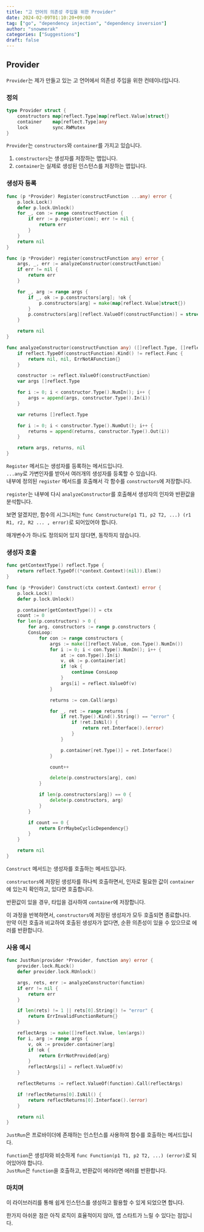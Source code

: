 ```yaml
---
title: "고 언어의 의존성 주입을 위한 Provider"
date: 2024-02-09T01:10:20+09:00
tag: ["go", "dependency injection", "dependency inversion"]
author: "snowmerak"
categories: ["Suggestions"]
draft: false
---
```


## Provider

`Provider`는 제가 만들고 있는 고 언어에서 의존성 주입을 위한 컨테이너입니다.

### 정의

```go
type Provider struct {
	constructors map[reflect.Type]map[reflect.Value]struct{}
	container    map[reflect.Type]any
	lock         sync.RWMutex
}
```

`Provider`는 `constructors`와 `container`를 가지고 있습니다.
1. `constructors`는 생성자를 저장하는 맵입니다.
2. `container`는 실제로 생성된 인스턴스를 저장하는 맵입니다.

### 생성자 등록

```go
func (p *Provider) Register(constructFunction ...any) error {
	p.lock.Lock()
	defer p.lock.Unlock()
	for _, con := range constructFunction {
		if err := p.register(con); err != nil {
			return err
		}
	}
	return nil
}

func (p *Provider) register(constructFunction any) error {
	args, _, err := analyzeConstructor(constructFunction)
	if err != nil {
		return err
	}

	for _, arg := range args {
		if _, ok := p.constructors[arg]; !ok {
			p.constructors[arg] = make(map[reflect.Value]struct{})
		}
		p.constructors[arg][reflect.ValueOf(constructFunction)] = struct{}{}
	}

	return nil
}

func analyzeConstructor(constructFunction any) ([]reflect.Type, []reflect.Type, error) {
	if reflect.TypeOf(constructFunction).Kind() != reflect.Func {
		return nil, nil, ErrNotAFunction{}
	}

	constructor := reflect.ValueOf(constructFunction)
	var args []reflect.Type

	for i := 0; i < constructor.Type().NumIn(); i++ {
		args = append(args, constructor.Type().In(i))
	}

	var returns []reflect.Type

	for i := 0; i < constructor.Type().NumOut(); i++ {
		returns = append(returns, constructor.Type().Out(i))
	}

	return args, returns, nil
}
```

`Register` 메서드는 생성자를 등록하는 메서드입니다.  
`...any`로 가변인자를 받아서 여러개의 생성자를 등록할 수 있습니다.  
내부에 정의된 `register` 메서드를 호출해서 각 함수를 `constructors`에 저장합니다.

`register`는 내부에 다시 `analyzeConstructor`를 호출해서 생성자의 인자와 반환값을 분석합니다.

보면 알겠지만, 함수의 시그니처는 `func Constructure(p1 T1, p2 T2, ...) (r1 R1, r2, R2 ... , error)`로 되어있어야 합니다.

매개변수가 하나도 정의되어 있지 않다면, 동작하지 않습니다.

### 생성자 호출

```go
func getContextType() reflect.Type {
	return reflect.TypeOf((*context.Context)(nil)).Elem()
}

func (p *Provider) Construct(ctx context.Context) error {
	p.lock.Lock()
	defer p.lock.Unlock()

	p.container[getContextType()] = ctx
	count := 0
	for len(p.constructors) > 0 {
		for arg, constructors := range p.constructors {
		ConsLoop:
			for con := range constructors {
				args := make([]reflect.Value, con.Type().NumIn())
				for i := 0; i < con.Type().NumIn(); i++ {
					at := con.Type().In(i)
					v, ok := p.container[at]
					if !ok {
						continue ConsLoop
					}
					args[i] = reflect.ValueOf(v)
				}

				returns := con.Call(args)

				for _, ret := range returns {
					if ret.Type().Kind().String() == "error" {
						if !ret.IsNil() {
							return ret.Interface().(error)
						}
					}

					p.container[ret.Type()] = ret.Interface()
				}

				count++

				delete(p.constructors[arg], con)
			}

			if len(p.constructors[arg]) == 0 {
				delete(p.constructors, arg)
			}
		}

		if count == 0 {
			return ErrMaybeCyclicDependency{}
		}
	}

	return nil
}
```

`Construct` 메서드는 생성자를 호출하는 메서드입니다.

`constructors`에 저장된 생성자를 하나씩 호출하면서, 인자로 필요한 값이 `container`에 있는지 확인하고, 있다면 호출합니다.

반환값이 있을 경우, 타입을 검사하여 `container`에 저장합니다.

이 과정을 반복하면서, `constructors`에 저장된 생성자가 모두 호출되면 종료합니다.  
만약 이전 호출과 비교하여 호출된 생성자가 없다면, 순환 의존성이 있을 수 있으므로 에러를 반환합니다.

### 사용 예시

```go
func JustRun(provider *Provider, function any) error {
	provider.lock.RLock()
	defer provider.lock.RUnlock()

	args, rets, err := analyzeConstructor(function)
	if err != nil {
		return err
	}

	if len(rets) != 1 || rets[0].String() != "error" {
		return ErrInvalidFunctionReturn{}
	}

	reflectArgs := make([]reflect.Value, len(args))
	for i, arg := range args {
		v, ok := provider.container[arg]
		if !ok {
			return ErrNotProvided{arg}
		}
		reflectArgs[i] = reflect.ValueOf(v)
	}

	reflectReturns := reflect.ValueOf(function).Call(reflectArgs)

	if !reflectReturns[0].IsNil() {
		return reflectReturns[0].Interface().(error)
	}

	return nil
}
```

`JustRun`은 프로바이더에 존재하는 인스턴스를 사용하여 함수를 호출하는 메서드입니다.

`function`은 생성자와 비슷하게 `func Function(p1 T1, p2 T2, ...) (error)`로 되어있어야 합니다.  
`JustRun`은 `function`을 호출하고, 반환값이 에러라면 에러를 반환합니다.

### 마치며

이 라이브러리를 통해 쉽게 인스턴스를 생성하고 활용할 수 있게 되었으면 합니다.

한가지 아쉬운 점은 아직 로직이 효율적이지 않아, 앱 스타트가 느릴 수 있다는 점입니다.
